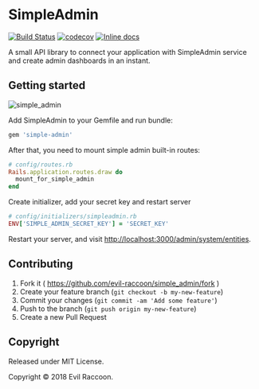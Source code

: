 # SimpleAdmin

[![Build Status](https://travis-ci.org/evil-raccoon/simple-admin.svg?branch=master)](https://travis-ci.org/evil-raccoon/simple-admin)
[![codecov](https://codecov.io/gh/evil-raccoon/simple_admin/branch/master/graph/badge.svg)](https://codecov.io/gh/evil-raccoon/simple_admin)
[![Inline docs](http://inch-ci.org/github/evil-raccoon/simple_admin.svg)](http://inch-ci.org/github/evil-raccoon/simple_admin)

A small API library to connect your application with SimpleAdmin service and create admin dashboards in an instant.

## Getting started

![simple_admin](https://i.imgur.com/s1fGVRq.png)

Add SimpleAdmin to your Gemfile and run bundle:

```ruby
gem 'simple-admin'
```

After that, you need to mount simple admin built-in routes:

```ruby
# config/routes.rb
Rails.application.routes.draw do
  mount_for_simple_admin
end
```

Create initializer, add your secret key and restart server

```ruby
# config/initializers/simpleadmin.rb
ENV['SIMPLE_ADMIN_SECRET_KEY'] = 'SECRET_KEY'
```

Restart your server, and visit [http://localhost:3000/admin/system/entities](http://localhost:3000/admin/).

## Contributing

1. Fork it ( https://github.com/evil-raccoon/simple_admin/fork )
2. Create your feature branch (`git checkout -b my-new-feature`)
3. Commit your changes (`git commit -am 'Add some feature'`)
4. Push to the branch (`git push origin my-new-feature`)
5. Create a new Pull Request

## Copyright

Released under MIT License.

Copyright © 2018 Evil Raccoon.
